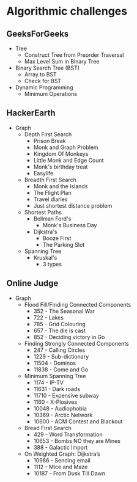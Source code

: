# Algorithmic challenges
## GeeksForGeeks
* Tree
  * Construct Tree from Preorder Traversal
  * Max Level Sum in Binary Tree
* Binary Search Tree (BST)
  * Array to BST 
  * Check for BST
* Dynamic Programming
  * Minimum Operations

## HackerEarth
* Graph
  * Depth First Search
    * Prison Break
    * Monk and Graph Problem
    * Kingdom Of Monkeys
    * Little Monk and Edge Count
    * Monk's birthday treat
    * Easylife
  * Breadth First Search
    * Monk and the Islands
    * The Flight Plan
    * Travel diaries
    * Just shortest distance problem
  * Shortest Paths
    * Bellman Ford's
      * Monk's Business Day
    * Dijkstra's
      * Booze First
      * The Parking Slot
  * Spanning Tree
    * Kruskal's
      * 3 types
      
## Online Judge
* Graph
  * Flood Fill/Finding Connected Components
    * 352 - The Seasonal War
    * 722 - Lakes
    * 785 - Grid Colouring
    * 657 - The die is cast
    * 852 - Deciding victory in Go
  * Finding Strongly Connected Components
    * 247 - Calling Circles
    * 1229 - Sub-dictionary
    * 11504 - Dominos
    * 11838 - Come and Go
  * Minimum Spanning Tree
    * 1174 - IP-TV
    * 11631 - Dark roads
    * 11710 - Expensive subway
    * 1160 - X-Plosives
    * 10048 - Audiophobia
    * 10369 - Arctic Network
    * 10600 - ACM Contest and Blackout
  * Bread First Search
    * 429 - Word Transformation
    * 10653 - Bombs NO they are Mines
    * 388 - Galactic Import
  * On Weighted Graph: Dijkstra’s
    * 10986 - Sending email
    * 1112 - Mice and Maze
    * 10187 - From Dusk Till Dawn
    
    
    
    
